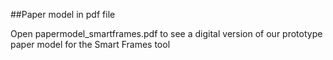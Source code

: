 ##Paper model in pdf file

Open papermodel_smartframes.pdf to see a digital version of our prototype paper model for the Smart Frames tool

